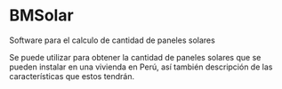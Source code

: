# BMSolar
Software para el calculo de cantidad de paneles solares

Se puede utilizar para obtener la cantidad de paneles solares que se pueden instalar en una vivienda en Perú, así también descripción de 
las características que estos tendrán.
